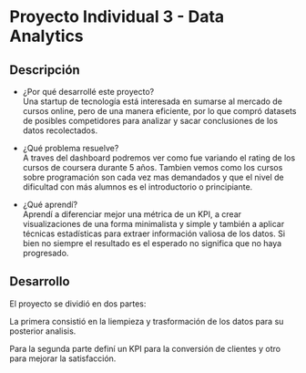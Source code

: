 # Proyecto Individual 3 - Data Analytics

## Descripción

- ¿Por qué desarrollé este proyecto? </br>
Una startup de tecnología está interesada en sumarse al mercado de cursos online, pero de una manera eficiente, por lo que compró datasets de posibles competidores para analizar y sacar conclusiones de los datos recolectados.

- ¿Qué problema resuelve? </br>
A traves del dashboard podremos ver como fue variando el rating de los cursos de coursera durante 5 años. Tambien vemos como los cursos sobre programación son cada vez mas demandados y que el nivel de dificultad con más alumnos es el introductorio o principiante.

- ¿Qué aprendí? </br>
Aprendí a diferenciar mejor una métrica de un KPI, a crear visualizaciones de una forma minimalista y simple y también a aplicar técnicas estadísticas para extraer información valiosa de los datos. Si bien no siempre el resultado es el esperado no significa que no haya progresado.



## Desarrollo

El proyecto se dividió en dos partes:</br>

La primera consistió en la liempieza y trasformación de los datos para su posterior analisis.</br>

Para la segunda parte definí un KPI para la conversión de clientes y otro para mejorar la satisfacción.</br>

